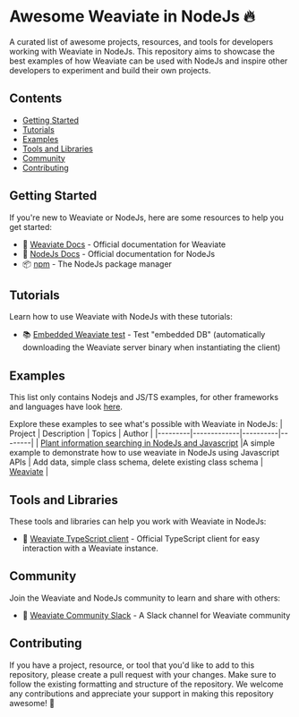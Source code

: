 # Awesome Weaviate in NodeJs 🔥
A curated list of awesome projects, resources, and tools for developers working with Weaviate in NodeJs. This repository aims to showcase the best examples of how Weaviate can be used with NodeJs and inspire other developers to experiment and build their own projects.

## Contents
- [Getting Started](#getting-started)
- [Tutorials](#tutorials)
- [Examples](#examples)
- [Tools and Libraries](#tools-and-libraries)
- [Community](#community)
- [Contributing](#contributing)

## Getting Started 
If you're new to Weaviate or NodeJs, here are some resources to help you get started:
- 📖 [Weaviate Docs](https://weaviate.io/developers/weaviate) - Official documentation for Weaviate
- 📖 [NodeJs Docs](https://nodejs.org/en/docs/) - Official documentation for NodeJs
- 📦 [npm](https://www.npmjs.com/) - The NodeJs package manager

## Tutorials
Learn how to use Weaviate with NodeJs with these tutorials:
- 📚 [Embedded Weaviate test](https://github.com/weaviate-tutorials/embedded-test) - Test "embedded DB" (automatically downloading the Weaviate server binary when instantiating the client)

## Examples
This list only contains Nodejs and JS/TS examples, for other frameworks and languages have look [here](https://github.com/weaviate/weaviate-examples).

Explore these examples to see what's possible with Weaviate in NodeJs:
| Project | Description | Topics | Author |
|---------|-------------|----------|--------|
| [Plant information searching in NodeJs and Javascript](https://github.com/weaviate/weaviate-examples/blob/main/plant-information-searching-using-NodeJs) |A simple example to demonstrate how to use weaviate in NodeJs using Javascript APIs | Add data, simple class schema, delete existing class schema | [Weaviate](https://github.com/weaviate) |

## Tools and Libraries
These tools and libraries can help you work with Weaviate in NodeJs:
- 🔌 [Weaviate TypeScript client](https://github.com/weaviate/typescript-client) - Official TypeScript client for easy interaction with a Weaviate instance.


## Community
Join the Weaviate and NodeJs community to learn and share with others:
- 💬 [Weaviate Community Slack](https://join.slack.com/t/weaviate/shared_invite/zt-1t60e9ujo-3TwyAqFR25FlZNe__pQkWw) - A Slack channel for Weaviate community

## Contributing
If you have a project, resource, or tool that you'd like to add to this repository, please create a pull request with your changes. Make sure to follow the existing formatting and structure of the repository. We welcome any contributions and appreciate your support in making this repository awesome! 💪
